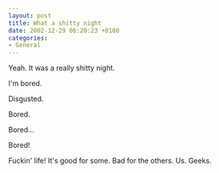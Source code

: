```yaml
---
layout: post
title: What a shitty night
date: 2002-12-29 06:20:23 +0100
categories:
- General
---
```

Yeah. It was a really shitty night.

I'm bored.

Disgusted.

Bored.

Bored...

Bored!

Fuckin' life! It's good for some. Bad for the others. Us. Geeks.

